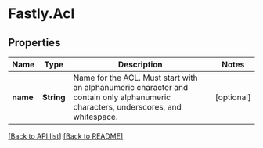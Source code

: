 # Fastly.Acl

## Properties

Name | Type | Description | Notes
------------ | ------------- | ------------- | -------------
**name** | **String** | Name for the ACL. Must start with an alphanumeric character and contain only alphanumeric characters, underscores, and whitespace. | [optional] 


[[Back to API list]](../../README.md#endpoints) [[Back to README]](../../README.md)

